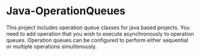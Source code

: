 # Java-OperationQueues
This project includes operation queue classes for java based projects. You need to add operation that you wish to execute asynchronously to operation queues. Operation queues can be configured to perform either sequential or multiple operations simultenously.
